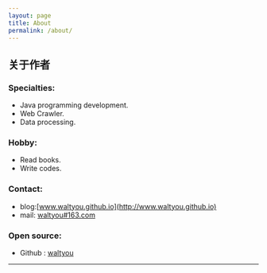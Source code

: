 ```yaml
---
layout: page
title: About
permalink: /about/
---
```


## 关于作者

### Specialties:

* Java programming development.
* Web Crawler.
* Data processing.

### Hobby:

* Read books.
* Write codes.

### Contact:

* blog:[www.waltyou.github.io](http://www.waltyou.github.io)
* mail: [waltyou#163.com](mailto:waltyou@163.com)

### Open source:

* Github : [waltyou](https://github.com/waltyou)

----
